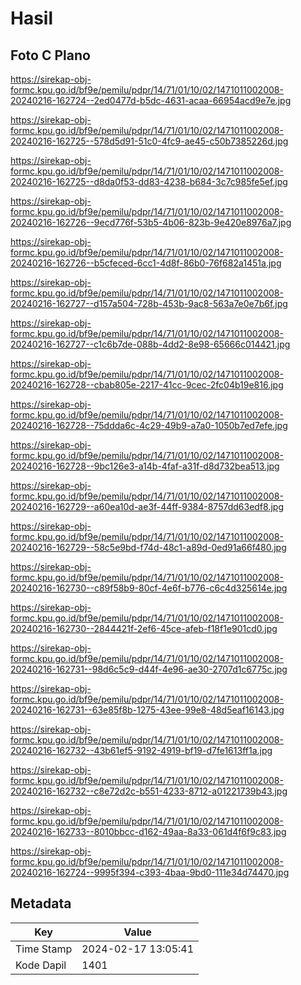 # Hasil

## Foto C Plano

https://sirekap-obj-formc.kpu.go.id/bf9e/pemilu/pdpr/14/71/01/10/02/1471011002008-20240216-162724--2ed0477d-b5dc-4631-acaa-66954acd9e7e.jpg

https://sirekap-obj-formc.kpu.go.id/bf9e/pemilu/pdpr/14/71/01/10/02/1471011002008-20240216-162725--578d5d91-51c0-4fc9-ae45-c50b7385226d.jpg

https://sirekap-obj-formc.kpu.go.id/bf9e/pemilu/pdpr/14/71/01/10/02/1471011002008-20240216-162725--d8da0f53-dd83-4238-b684-3c7c985fe5ef.jpg

https://sirekap-obj-formc.kpu.go.id/bf9e/pemilu/pdpr/14/71/01/10/02/1471011002008-20240216-162726--9ecd776f-53b5-4b06-823b-9e420e8976a7.jpg

https://sirekap-obj-formc.kpu.go.id/bf9e/pemilu/pdpr/14/71/01/10/02/1471011002008-20240216-162726--b5cfeced-6cc1-4d8f-86b0-76f682a1451a.jpg

https://sirekap-obj-formc.kpu.go.id/bf9e/pemilu/pdpr/14/71/01/10/02/1471011002008-20240216-162727--d157a504-728b-453b-9ac8-563a7e0e7b6f.jpg

https://sirekap-obj-formc.kpu.go.id/bf9e/pemilu/pdpr/14/71/01/10/02/1471011002008-20240216-162727--c1c6b7de-088b-4dd2-8e98-65666c014421.jpg

https://sirekap-obj-formc.kpu.go.id/bf9e/pemilu/pdpr/14/71/01/10/02/1471011002008-20240216-162728--cbab805e-2217-41cc-9cec-2fc04b19e816.jpg

https://sirekap-obj-formc.kpu.go.id/bf9e/pemilu/pdpr/14/71/01/10/02/1471011002008-20240216-162728--75ddda6c-4c29-49b9-a7a0-1050b7ed7efe.jpg

https://sirekap-obj-formc.kpu.go.id/bf9e/pemilu/pdpr/14/71/01/10/02/1471011002008-20240216-162728--9bc126e3-a14b-4faf-a31f-d8d732bea513.jpg

https://sirekap-obj-formc.kpu.go.id/bf9e/pemilu/pdpr/14/71/01/10/02/1471011002008-20240216-162729--a60ea10d-ae3f-44ff-9384-8757dd63edf8.jpg

https://sirekap-obj-formc.kpu.go.id/bf9e/pemilu/pdpr/14/71/01/10/02/1471011002008-20240216-162729--58c5e9bd-f74d-48c1-a89d-0ed91a66f480.jpg

https://sirekap-obj-formc.kpu.go.id/bf9e/pemilu/pdpr/14/71/01/10/02/1471011002008-20240216-162730--c89f58b9-80cf-4e6f-b776-c6c4d325614e.jpg

https://sirekap-obj-formc.kpu.go.id/bf9e/pemilu/pdpr/14/71/01/10/02/1471011002008-20240216-162730--2844421f-2ef6-45ce-afeb-f18f1e901cd0.jpg

https://sirekap-obj-formc.kpu.go.id/bf9e/pemilu/pdpr/14/71/01/10/02/1471011002008-20240216-162731--98d6c5c9-d44f-4e96-ae30-2707d1c6775c.jpg

https://sirekap-obj-formc.kpu.go.id/bf9e/pemilu/pdpr/14/71/01/10/02/1471011002008-20240216-162731--63e85f8b-1275-43ee-99e8-48d5eaf16143.jpg

https://sirekap-obj-formc.kpu.go.id/bf9e/pemilu/pdpr/14/71/01/10/02/1471011002008-20240216-162732--43b61ef5-9192-4919-bf19-d7fe1613ff1a.jpg

https://sirekap-obj-formc.kpu.go.id/bf9e/pemilu/pdpr/14/71/01/10/02/1471011002008-20240216-162732--c8e72d2c-b551-4233-8712-a01221739b43.jpg

https://sirekap-obj-formc.kpu.go.id/bf9e/pemilu/pdpr/14/71/01/10/02/1471011002008-20240216-162733--8010bbcc-d162-49aa-8a33-061d4f6f9c83.jpg

https://sirekap-obj-formc.kpu.go.id/bf9e/pemilu/pdpr/14/71/01/10/02/1471011002008-20240216-162724--9995f394-c393-4baa-9bd0-111e34d74470.jpg


## Metadata

| Key        | Value               |
| ---------- | ------------------- |
| Time Stamp | 2024-02-17 13:05:41 |
| Kode Dapil | 1401                |



